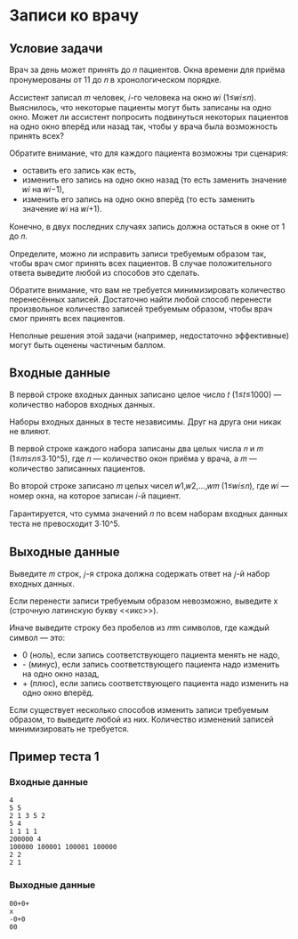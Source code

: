 # Записи ко врачу

## Условие задачи

Врач за день может принять до 𝑛 пациентов. Окна времени для приёма пронумерованы от 11 до 𝑛 в хронологическом порядке. 

Ассистент записал 𝑚 человек, 𝑖-го человека на окно 𝑤𝑖 (1≤𝑤𝑖≤𝑛). Выяснилось, что некоторые пациенты могут быть записаны на одно окно. Может ли ассистент попросить подвинуться некоторых пациентов на одно окно вперёд или назад так, чтобы у врача была возможность принять всех? 

Обратите внимание, что для каждого пациента возможны три сценария: 
- оставить его запись как есть, 
- изменить его запись на одно окно назад (то есть заменить значение 𝑤𝑖 на 𝑤𝑖−1), 
- изменить его запись на одно окно вперёд (то есть заменить значение 𝑤𝑖 на 𝑤𝑖+1). 

Конечно, в двух последних случаях запись должна остаться в окне от 1 до 𝑛. 

Определите, можно ли исправить записи требуемым образом так, чтобы врач смог принять всех пациентов. В случае положительного ответа выведите любой из способов это сделать. 

Обратите внимание, что вам не требуется минимизировать количество перенесённых записей. Достаточно найти любой способ перенести произвольное количество записей требуемым образом, чтобы врач смог принять всех пациентов. 

Неполные решения этой задачи (например, недостаточно эффективные) могут быть оценены частичным баллом.

## Входные данные

В первой строке входных данных записано целое число 𝑡 (1≤𝑡≤1000) — количество наборов входных данных. 

Наборы входных данных в тесте независимы. Друг на друга они никак не влияют. 

В первой строке каждого набора записаны два целых числа 𝑛 и 𝑚 (1≤𝑚≤𝑛≤3⋅10^5), где 𝑛 — количество окон приёма у врача, а 𝑚 — количество записанных пациентов. 

Во второй строке записано 𝑚 целых чисел 𝑤1,𝑤2,…,𝑤𝑚 (1≤𝑤𝑖≤𝑛), где 𝑤𝑖 — номер окна, на которое записан 𝑖-й пациент. 

Гарантируется, что сумма значений 𝑛 по всем наборам входных данных теста не превосходит 3⋅10^5.

## Выходные данные

Выведите 𝑚 строк, 𝑗-я строка должна содержать ответ на 𝑗-й набор входных данных. 

Если перенести записи требуемым образом невозможно, выведите x (строчную латинскую букву <<икс>>). 

Иначе выведите строку без пробелов из 𝑚m символов, где каждый символ — это: 
- 0 (ноль), если запись соответствующего пациента менять не надо, 
- \- (минус), если запись соответствующего пациента надо изменить на одно окно назад, 
- \+ (плюс), если запись соответствующего пациента надо изменить на одно окно вперёд. 

Если существует несколько способов изменить записи требуемым образом, то выведите любой из них. Количество изменений записей минимизировать не требуется.

## Пример теста 1

### Входные данные

```
4
5 5
2 1 3 5 2
5 4
1 1 1 1
200000 4
100000 100001 100001 100000
2 2
2 1

```

### Выходные данные

```
00+0+
x
-0+0
00

```

